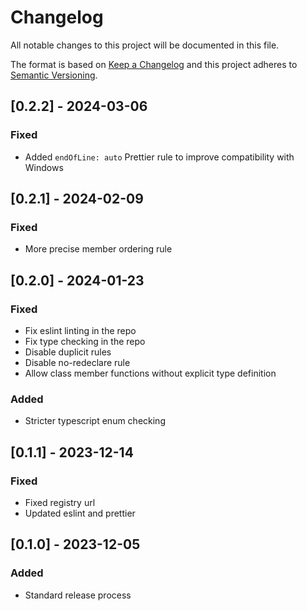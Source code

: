 # Changelog
All notable changes to this project will be documented in this file.

The format is based on [Keep a Changelog](http://keepachangelog.com/en/1.0.0/)
and this project adheres to [Semantic Versioning](http://semver.org/spec/v2.0.0.html).

## [0.2.2] - 2024-03-06
### Fixed
- Added `endOfLine: auto` Prettier rule to improve compatibility with Windows

## [0.2.1] - 2024-02-09
### Fixed
- More precise member ordering rule

## [0.2.0] - 2024-01-23
### Fixed
- Fix eslint linting in the repo
- Fix type checking in the repo
- Disable duplicit rules
- Disable no-redeclare rule
- Allow class member functions without explicit type definition
### Added
- Stricter typescript enum checking

## [0.1.1] - 2023-12-14
### Fixed
- Fixed registry url
- Updated eslint and prettier

## [0.1.0] - 2023-12-05
### Added
- Standard release process
